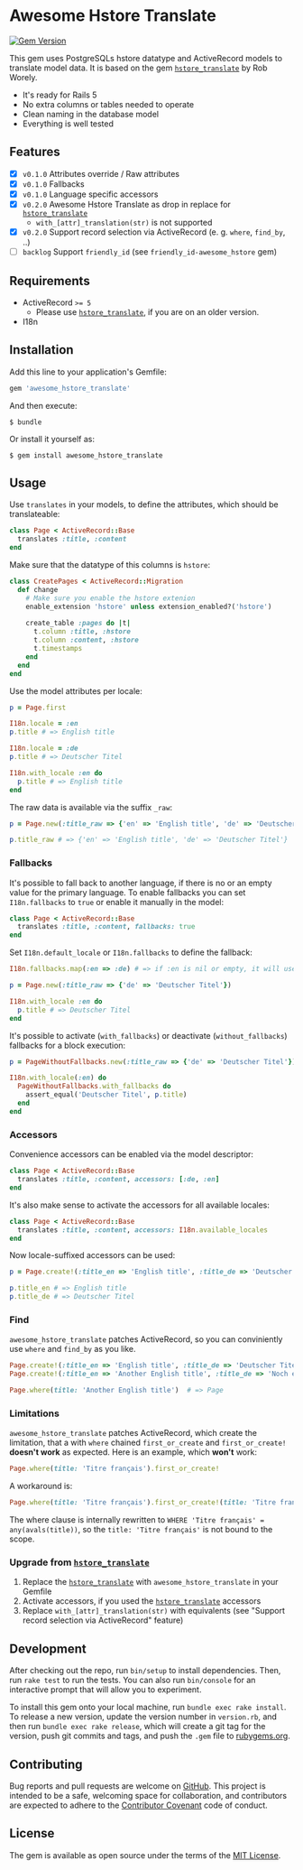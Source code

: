 # Awesome Hstore Translate
[![Gem Version](https://badge.fury.io/rb/awesome_hstore_translate.svg)](https://badge.fury.io/rb/awesome_hstore_translate)

This gem uses PostgreSQLs hstore datatype and ActiveRecord models to translate model data. It is based on the gem
[`hstore_translate`](https://github.com/Leadformance/hstore_translate) by Rob Worely.

 - It's ready for Rails 5
 - No extra columns or tables needed to operate
 - Clean naming in the database model
 - Everything is well tested

## Features
 - [x] `v0.1.0` Attributes override / Raw attributes
 - [x] `v0.1.0` Fallbacks
 - [x] `v0.1.0` Language specific accessors
 - [x] `v0.2.0` Awesome Hstore Translate as drop in replace for [`hstore_translate`](https://github.com/Leadformance/hstore_translate)
   - `with_[attr]_translation(str)` is not supported
 - [x] `v0.2.0` Support record selection via ActiveRecord (e. g. `where`, `find_by`, ..)
 - [ ] `backlog` Support `friendly_id` (see `friendly_id-awesome_hstore` gem)

## Requirements
 - ActiveRecord `>= 5`
   - Please use [`hstore_translate`](https://github.com/Leadformance/hstore_translate), if you are on an older version.
 - I18n

## Installation
Add this line to your application's Gemfile:

```ruby
gem 'awesome_hstore_translate'
```

And then execute:

    $ bundle

Or install it yourself as:

    $ gem install awesome_hstore_translate

## Usage
Use `translates` in your models, to define the attributes, which should be translateable:
```ruby
class Page < ActiveRecord::Base
  translates :title, :content
end
```
Make sure that the datatype of this columns is `hstore`:
```ruby
class CreatePages < ActiveRecord::Migration
  def change
    # Make sure you enable the hstore extenion
    enable_extension 'hstore' unless extension_enabled?('hstore')
    
    create_table :pages do |t|
      t.column :title, :hstore
      t.column :content, :hstore
      t.timestamps
    end
  end
end
```

Use the model attributes per locale:
```ruby
p = Page.first

I18n.locale = :en
p.title # => English title

I18n.locale = :de
p.title # => Deutscher Titel

I18n.with_locale :en do
  p.title # => English title
end
```

The raw data is available via the suffix `_raw`:
```ruby
p = Page.new(:title_raw => {'en' => 'English title', 'de' => 'Deutscher Titel'})

p.title_raw # => {'en' => 'English title', 'de' => 'Deutscher Titel'}
```


### Fallbacks
It's possible to fall back to another language, if there is no or an empty value for the primary language. To enable fallbacks you can set `I18n.fallbacks` to `true` or enable it manually in the model:
```ruby
class Page < ActiveRecord::Base
  translates :title, :content, fallbacks: true
end
```

Set `I18n.default_locale` or `I18n.fallbacks` to define the fallback:
```ruby
I18n.fallbacks.map(:en => :de) # => if :en is nil or empty, it will use :de

p = Page.new(:title_raw => {'de' => 'Deutscher Titel'})

I18n.with_locale :en do
  p.title # => Deutscher Titel
end
```

It's possible to activate (`with_fallbacks`) or deactivate (`without_fallbacks`) fallbacks for a block execution:
```ruby
p = PageWithoutFallbacks.new(:title_raw => {'de' => 'Deutscher Titel'})

I18n.with_locale(:en) do
  PageWithoutFallbacks.with_fallbacks do
    assert_equal('Deutscher Titel', p.title)
  end
end
```

### Accessors
Convenience accessors can be enabled via the model descriptor:
```ruby
class Page < ActiveRecord::Base
  translates :title, :content, accessors: [:de, :en]
end
```

It's also make sense to activate the accessors for all available locales:
```ruby
class Page < ActiveRecord::Base
  translates :title, :content, accessors: I18n.available_locales
end
```

Now locale-suffixed accessors can be used:
```ruby
p = Page.create!(:title_en => 'English title', :title_de => 'Deutscher Titel')

p.title_en # => English title
p.title_de # => Deutscher Titel
```

### Find
`awesome_hstore_translate` patches ActiveRecord, so you can conviniently use `where` and `find_by` as you like.
```ruby
Page.create!(:title_en => 'English title', :title_de => 'Deutscher Titel')
Page.create!(:title_en => 'Another English title', :title_de => 'Noch ein Deutscher Titel')

Page.where(title: 'Another English title')  # => Page
```

### Limitations
`awesome_hstore_translate` patches ActiveRecord, which create the limitation, that a with `where` chained `first_or_create` and `first_or_create!` **doesn't work** as expected.
Here is an example, which **won't** work:

``` ruby
Page.where(title: 'Titre français').first_or_create!
```

A workaround is:

``` ruby
Page.where(title: 'Titre français').first_or_create!(title: 'Titre français')
```

The where clause is internally rewritten to `WHERE 'Titre français' = any(avals(title))`, so the `title: 'Titre français'` is not bound to the scope.

### Upgrade from [`hstore_translate`](https://github.com/Leadformance/hstore_translate)
1. Replace the [`hstore_translate`](https://github.com/Leadformance/hstore_translate) with `awesome_hstore_translate` in your Gemfile
1. Activate accessors, if you used the [`hstore_translate`](https://github.com/Leadformance/hstore_translate) accessors
1. Replace `with_[attr]_translation(str)` with equivalents (see "Support record selection via ActiveRecord" feature)

## Development
After checking out the repo, run `bin/setup` to install dependencies. Then, run `rake test` to run the tests. You can also run `bin/console` for an interactive prompt that will allow you to experiment.

To install this gem onto your local machine, run `bundle exec rake install`. To release a new version, update the version number in `version.rb`, and then run `bundle exec rake release`, which will create a git tag for the version, push git commits and tags, and push the `.gem` file to [rubygems.org](https://rubygems.org).

## Contributing
Bug reports and pull requests are welcome on [GitHub](https://github.com/openscript/awesome_hstore_translate). This project is intended to be a safe, welcoming space for collaboration, and contributors are expected to adhere to the [Contributor Covenant](http://contributor-covenant.org) code of conduct.


## License
The gem is available as open source under the terms of the [MIT License](http://opensource.org/licenses/MIT).

